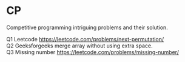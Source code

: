 # CP
Competitive programming intriguing problems and their solution.

Q1 Leetcode https://leetcode.com/problems/next-permutation/   
Q2 Geeksforgeeks merge array without using extra space.     
Q3 Missing number https://leetcode.com/problems/missing-number/  

